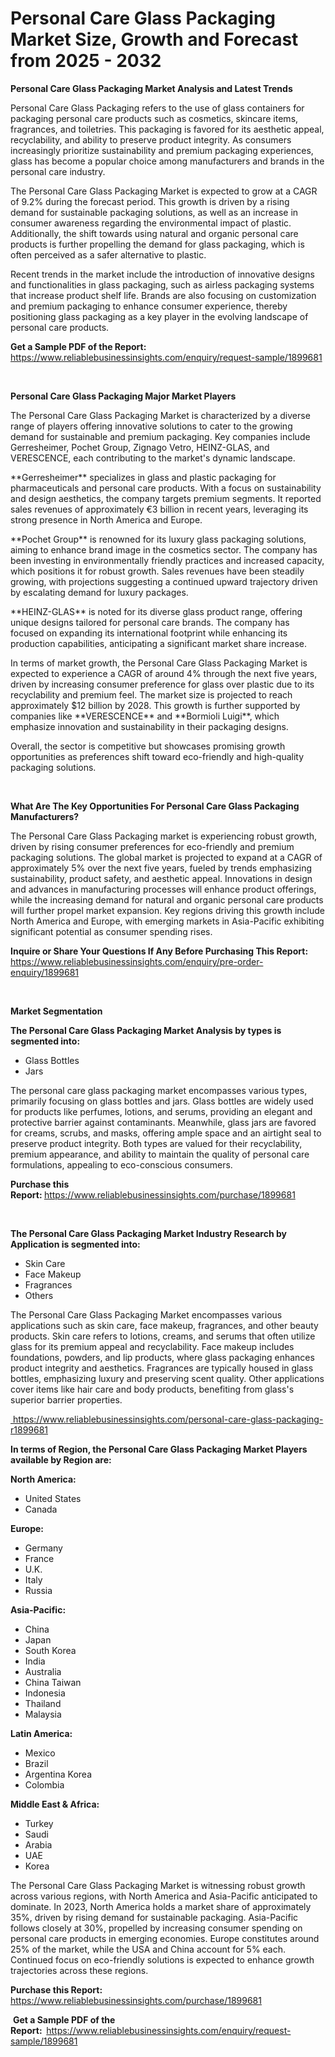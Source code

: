 <p><h1>Personal Care Glass Packaging Market Size, Growth and Forecast from 2025 - 2032</h1></p><p><strong>Personal Care Glass Packaging Market Analysis and Latest Trends</strong></p>
<p><p>Personal Care Glass Packaging refers to the use of glass containers for packaging personal care products such as cosmetics, skincare items, fragrances, and toiletries. This packaging is favored for its aesthetic appeal, recyclability, and ability to preserve product integrity. As consumers increasingly prioritize sustainability and premium packaging experiences, glass has become a popular choice among manufacturers and brands in the personal care industry.</p><p>The Personal Care Glass Packaging Market is expected to grow at a CAGR of 9.2% during the forecast period. This growth is driven by a rising demand for sustainable packaging solutions, as well as an increase in consumer awareness regarding the environmental impact of plastic. Additionally, the shift towards using natural and organic personal care products is further propelling the demand for glass packaging, which is often perceived as a safer alternative to plastic.</p><p>Recent trends in the market include the introduction of innovative designs and functionalities in glass packaging, such as airless packaging systems that increase product shelf life. Brands are also focusing on customization and premium packaging to enhance consumer experience, thereby positioning glass packaging as a key player in the evolving landscape of personal care products.</p></p>
<p><strong>Get a Sample PDF of the Report:&nbsp;</strong> <a href="https://www.reliablebusinessinsights.com/enquiry/request-sample/1899681?utm_campaign=3178&utm_medium=2&utm_source=Github&utm_content=ia&utm_term=19042025&utm_id=personal-care-glass-packaging">https://www.reliablebusinessinsights.com/enquiry/request-sample/1899681</a></p>
<p>&nbsp;</p>
<p><strong>Personal Care Glass Packaging Major Market Players</strong></p>
<p><p>The Personal Care Glass Packaging Market is characterized by a diverse range of players offering innovative solutions to cater to the growing demand for sustainable and premium packaging. Key companies include Gerresheimer, Pochet Group, Zignago Vetro, HEINZ-GLAS, and VERESCENCE, each contributing to the market's dynamic landscape.</p><p>**Gerresheimer** specializes in glass and plastic packaging for pharmaceuticals and personal care products. With a focus on sustainability and design aesthetics, the company targets premium segments. It reported sales revenues of approximately €3 billion in recent years, leveraging its strong presence in North America and Europe.</p><p>**Pochet Group** is renowned for its luxury glass packaging solutions, aiming to enhance brand image in the cosmetics sector. The company has been investing in environmentally friendly practices and increased capacity, which positions it for robust growth. Sales revenues have been steadily growing, with projections suggesting a continued upward trajectory driven by escalating demand for luxury packages.</p><p>**HEINZ-GLAS** is noted for its diverse glass product range, offering unique designs tailored for personal care brands. The company has focused on expanding its international footprint while enhancing its production capabilities, anticipating a significant market share increase. </p><p>In terms of market growth, the Personal Care Glass Packaging Market is expected to experience a CAGR of around 4% through the next five years, driven by increasing consumer preference for glass over plastic due to its recyclability and premium feel. The market size is projected to reach approximately $12 billion by 2028. This growth is further supported by companies like **VERESCENCE** and **Bormioli Luigi**, which emphasize innovation and sustainability in their packaging designs.</p><p>Overall, the sector is competitive but showcases promising growth opportunities as preferences shift toward eco-friendly and high-quality packaging solutions.</p></p>
<p>&nbsp;</p>
<p><strong>What Are The Key Opportunities For Personal Care Glass Packaging Manufacturers?</strong></p>
<p><p>The Personal Care Glass Packaging market is experiencing robust growth, driven by rising consumer preferences for eco-friendly and premium packaging solutions. The global market is projected to expand at a CAGR of approximately 5% over the next five years, fueled by trends emphasizing sustainability, product safety, and aesthetic appeal. Innovations in design and advances in manufacturing processes will enhance product offerings, while the increasing demand for natural and organic personal care products will further propel market expansion. Key regions driving this growth include North America and Europe, with emerging markets in Asia-Pacific exhibiting significant potential as consumer spending rises.</p></p>
<p><strong>Inquire or Share Your Questions If Any Before Purchasing This Report:</strong> <a href="https://www.reliablebusinessinsights.com/enquiry/pre-order-enquiry/1899681?utm_campaign=3178&utm_medium=2&utm_source=Github&utm_content=ia&utm_term=19042025&utm_id=personal-care-glass-packaging">https://www.reliablebusinessinsights.com/enquiry/pre-order-enquiry/1899681</a></p>
<p>&nbsp;</p>
<p><strong>Market Segmentation</strong></p>
<p><strong>The Personal Care Glass Packaging Market Analysis by types is segmented into:</strong></p>
<p><ul><li>Glass Bottles</li><li>Jars</li></ul></p>
<p><p>The personal care glass packaging market encompasses various types, primarily focusing on glass bottles and jars. Glass bottles are widely used for products like perfumes, lotions, and serums, providing an elegant and protective barrier against contaminants. Meanwhile, glass jars are favored for creams, scrubs, and masks, offering ample space and an airtight seal to preserve product integrity. Both types are valued for their recyclability, premium appearance, and ability to maintain the quality of personal care formulations, appealing to eco-conscious consumers.</p></p>
<p><strong>Purchase this Report:&nbsp;</strong><a href="https://www.reliablebusinessinsights.com/purchase/1899681?utm_campaign=3178&utm_medium=2&utm_source=Github&utm_content=ia&utm_term=19042025&utm_id=personal-care-glass-packaging">https://www.reliablebusinessinsights.com/purchase/1899681</a></p>
<p>&nbsp;</p>
<p><strong>The Personal Care Glass Packaging Market Industry Research by Application is segmented into:</strong></p>
<p><ul><li>Skin Care</li><li>Face Makeup</li><li>Fragrances</li><li>Others</li></ul></p>
<p><p>The Personal Care Glass Packaging Market encompasses various applications such as skin care, face makeup, fragrances, and other beauty products. Skin care refers to lotions, creams, and serums that often utilize glass for its premium appeal and recyclability. Face makeup includes foundations, powders, and lip products, where glass packaging enhances product integrity and aesthetics. Fragrances are typically housed in glass bottles, emphasizing luxury and preserving scent quality. Other applications cover items like hair care and body products, benefiting from glass's superior barrier properties.</p></p>
<p><a href="https://www.reliablebusinessinsights.com/personal-care-glass-packaging-r1899681?utm_campaign=3178&utm_medium=2&utm_source=Github&utm_content=ia&utm_term=19042025&utm_id=personal-care-glass-packaging">&nbsp;https://www.reliablebusinessinsights.com/personal-care-glass-packaging-r1899681</a></p>
<p><strong>In terms of Region, the Personal Care Glass Packaging Market Players available by Region are:</strong></p>
<p>
    <p> <strong> North America: </strong>
        <ul>
            <li>United States</li>
            <li>Canada</li>
        </ul>
        </p> 
    <p> <strong> Europe: </strong>
        <ul>
            <li>Germany</li>
            <li>France</li>
            <li>U.K.</li>
            <li>Italy</li>
            <li>Russia</li>
        </ul>
        </p> 
    <p> <strong> Asia-Pacific: </strong>
        <ul>
            <li>China</li>
            <li>Japan</li>
            <li>South Korea</li>
            <li>India</li>
            <li>Australia</li>
            <li>China Taiwan</li>
            <li>Indonesia</li>
            <li>Thailand</li>
            <li>Malaysia</li>
        </ul>
        </p> 
    <p> <strong> Latin America: </strong>
        <ul>
            <li>Mexico</li>
            <li>Brazil</li>
            <li>Argentina Korea</li>
            <li>Colombia</li>
        </ul>
        </p> 
    <p> <strong> Middle East & Africa: </strong>
        <ul>
            <li>Turkey</li>
            <li>Saudi</li>
            <li>Arabia</li>
            <li>UAE</li>
            <li>Korea</li>
        </ul>
    </p>
    </p>
<p><p>The Personal Care Glass Packaging Market is witnessing robust growth across various regions, with North America and Asia-Pacific anticipated to dominate. In 2023, North America holds a market share of approximately 35%, driven by rising demand for sustainable packaging. Asia-Pacific follows closely at 30%, propelled by increasing consumer spending on personal care products in emerging economies. Europe constitutes around 25% of the market, while the USA and China account for 5% each. Continued focus on eco-friendly solutions is expected to enhance growth trajectories across these regions.</p></p>
<p><strong>Purchase this Report: </strong><a href="https://www.reliablebusinessinsights.com/purchase/1899681?utm_campaign=3178&utm_medium=2&utm_source=Github&utm_content=ia&utm_term=19042025&utm_id=personal-care-glass-packaging">https://www.reliablebusinessinsights.com/purchase/1899681</a></p>
<p>&nbsp;<strong>Get a Sample PDF of the Report:&nbsp;&nbsp;</strong><a href="https://www.reliablebusinessinsights.com/enquiry/request-sample/1899681?utm_campaign=3178&utm_medium=2&utm_source=Github&utm_content=ia&utm_term=19042025&utm_id=personal-care-glass-packaging">https://www.reliablebusinessinsights.com/enquiry/request-sample/1899681</a></p>
<p><strong></strong></p>
<p><p></p><p></p><p></p></p>